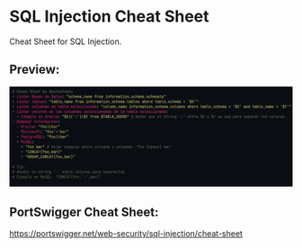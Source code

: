 # SQL Injection Cheat Sheet
Cheat Sheet for SQL Injection.

## Preview:
![](./preview.png)

## PortSwigger Cheat Sheet:
https://portswigger.net/web-security/sql-injection/cheat-sheet
